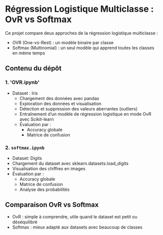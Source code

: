 # Régression Logistique Multiclasse : OvR vs Softmax

Ce projet compare deux approches de la régression logistique multiclasse :
- OVR (One-vs-Rest) : un modèle binaire par classe
- Softmax (Multinomial) : un seul modèle qui apprend toutes les classes en même temps

## Contenu du dépôt

### 1. 'OVR.ipynb'
- Dataset : Iris
  - Chargement des données avec pandas
  - Exploration des données et visualisation
  - Détection et suppression des valeurs aberrantes (outliers)
  - Entraînement d’un modèle de régression logistique en mode OvR avec Scikit-learn
  - Évaluation par :
    - Accuracy globale
    - Matrice de confusion

### 2. `softmax.ipynb`
  - Dataset: Digits
  - Chargement du dataset avec sklearn.datasets.load_digits
  - Visualisation des chiffres en images
  - Évaluation par :
    - Accuracy globale
    - Matrice de confusion
    - Analyse des probabilités

## Comparaison OvR vs Softmax
- OvR : simple à comprendre, utile quand le dataset est petit ou déséquilibré  
- Softmax : mieux adapté aux datasets avec beaucoup de classes 
